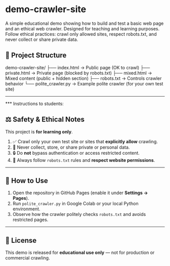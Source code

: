 # demo-crawler-site
A simple educational demo showing how to build and test a basic web page and an ethical web crawler. Designed for teaching and learning purposes. Follow ethical practices: crawl only allowed sites, respect robots.txt, and never collect or share private data.


## 🚀 Project Structure

demo-crawler-site/ ├── index.html        → Public page (OK to crawl) ├── private.html      → Private page (blocked by robots.txt) ├── mixed.html        → Mixed content (public + hidden section) ├── robots.txt        → Controls crawler behavior └── polite_crawler.py → Example polite crawler (for your own test site)

---




*** Instructions to students:
## ⚖️ Safety & Ethical Notes

This project is **for learning only**.

1. ✅ Crawl only your own test site or sites that **explicitly allow** crawling.  
2. 🚫 Never collect, store, or share private or personal data.  
3. 🔒 Do **not** bypass authentication or access restricted content.  
4. 🤖 Always follow `robots.txt` rules and **respect website permissions**.  

---

## 🧭 How to Use

1. Open the repository in GitHub Pages (enable it under **Settings → Pages**).  
2. Run `polite_crawler.py` in Google Colab or your local Python environment.  
3. Observe how the crawler politely checks `robots.txt` and avoids restricted pages.

---

## 📘 License

This demo is released for **educational use only** — not for production or commercial crawling.
